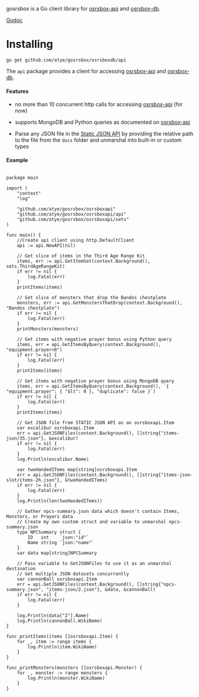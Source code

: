 gosrsbox is a Go client library for [osrsbox-api](https://api.osrsbox.com) and  [osrsbox-db](https://github.com/osrsbox/osrsbox-db/tree/master/docs).

[Godoc](https://godoc.org/github.com/atye/gosrsbox/osrsboxapi/api)

# Installing

```go get github.com/atye/gosrsbox/osrsboxdb/api```

The `api` package provides a client for accessing [osrsbox-api](https://api.osrsbox.com) and [osrsbox-db](https://github.com/osrsbox/osrsbox-db/tree/master/docs).

#### Features

- no more than 10 concurrent http calls for accessing [osrsbox-api](https://api.osrsbox.com) (for now)

- supports MongoDB and Python queries as documented on [osrsbox-api](https://api.osrsbox.com)

- Parse any JSON file in the [Static JSON API](https://www.osrsbox.com/projects/osrsbox-db/#the-osrsbox-static-json-api) by providing the relative path to the file from the `docs` folder and unmarshal into built-in or custom types

#### Example

```

package main

import (
	"context"
	"log"

	"github.com/atye/gosrsbox/osrsboxapi"
	"github.com/atye/gosrsbox/osrsboxapi/api"
	"github.com/atye/gosrsbox/osrsboxapi/sets"
)

func main() {
	//Create api client using http.DefaultClient
	api := api.NewAPI(nil)

	// Get slice of items in the Third Age Range Kit
	items, err := api.GetItemSet(context.Background(), sets.ThirdAgeRangeKit)
	if err != nil {
		log.Fatal(err)
	}
	printItems(items)

	// Get slice of monsters that drop the Bandos chestplate
	monsters, err := api.GetMonstersThatDrop(context.Background(), "Bandos chestplate")
	if err != nil {
		log.Fatal(err)
	}
	printMonsters(monsters)

	// Get items with negative prayer bonus using Python query
	items, err = api.GetItemsByQuery(context.Background(), "equipment.prayer<0")
	if err != nil {
		log.Fatal(err)
	}
	printItems(items)

	// Get items with negative prayer bonus using MongoDB query
	items, err = api.GetItemsByQuery(context.Background(), `{ "equipment.prayer": { "$lt": 0 }, "duplicate": false }`)
	if err != nil {
		log.Fatal(err)
	}
	printItems(items)

	// Get JSON file from STATIC JSON API as an osrsboxapi.Item
	var excalibur osrsboxapi.Item
	err = api.GetJSONFiles(context.Background(), []string{"items-json/35.json"}, &excalibur)
	if err != nil {
		log.Fatal(err)
	}
	log.Println(excalibur.Name)

	var twoHandedITems map[string]osrsboxapi.Item
	err = api.GetJSONFiles(context.Background(), []string{"items-json-slot/items-2h.json"}, &twoHandedITems)
	if err != nil {
		log.Fatal(err)
	}
	log.Println(len(twoHandedITems))

	// Gather npcs-summary.json data which doesn't contain Items, Monsters, or Prayers data
	// Create my own custom struct and variable to unmarshal npcs-summary.json
	type NPCSummary struct {
		ID   int    `json:"id"`
		Name string `json:"name"`
	}
	var data map[string]NPCSummary

	// Pass variable to GetJSONFiles to use it as an unmarshal destination
	// Get multiple JSON datasets concurrently
	var cannonBall osrsboxapi.Item
	err = api.GetJSONFiles(context.Background(), []string{"npcs-summary.json", "items-json/2.json"}, &data, &cannonBall)
	if err != nil {
		log.Fatal(err)
	}

	log.Println(data["2"].Name)
	log.Println(cannonBall.WikiName)
}

func printItems(items []osrsboxapi.Item) {
	for _, item := range items {
		log.Println(item.WikiName)
	}
}

func printMonsters(monsters []osrsboxapi.Monster) {
	for _, monster := range monsters {
		log.Println(monster.WikiName)
	}
}


```

